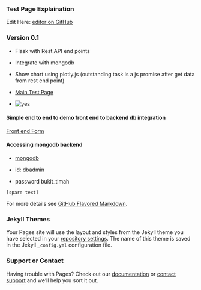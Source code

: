 ### Test Page Explaination

Edit Here: [editor on GitHub](https://github.com/mengweetan/microservice/edit/gh-pages/index.md) 






### Version 0.1

- Flask with Rest API end points
- Integrate with mongodb
- Show chart using plotly.js (outstanding task is a js promise after get data from rest end point)




- [Main Test Page](http://54.169.144.186/) 


- ![yes](https://media.giphy.com/media/NEvPzZ8bd1V4Y/giphy.gif)

#### Simple end to end to demo front end to backend db integration

 [Front end Form](https://973kdg0apb1.typeform.com/to/nhO8rguy)



#### Accessing mongodb backend 
- [mongodb](https://cloud.mongodb.com)

- id: dbadmin
- password bukit_timah


`[spare text]`

For more details see [GitHub Flavored Markdown](https://guides.github.com/features/mastering-markdown/).

### Jekyll Themes

Your Pages site will use the layout and styles from the Jekyll theme you have selected in your [repository settings](https://github.com/mengweetan/microservice/settings). The name of this theme is saved in the Jekyll `_config.yml` configuration file.

### Support or Contact

Having trouble with Pages? Check out our [documentation](https://docs.github.com/categories/github-pages-basics/) or [contact support](https://support.github.com/contact) and we’ll help you sort it out.
